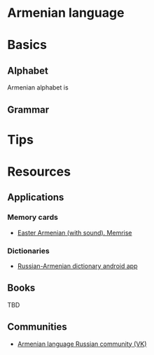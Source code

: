 # Armenian language



# Basics

## Alphabet

Armenian alphabet is 

## Grammar





# Tips



# Resources

## Applications

### Memory cards

* [Easter Armenian (with sound). Memrise](https://app.memrise.com/course/2071225/eastern-armenian-with-sound/)

### Dictionaries

* [Russian-Armenian dictionary android app](https://play.google.com/store/apps/details?id=sir.oganesyan.armyanskiylang)

## Books

TBD

## Communities

* [Armenian language Russian community (VK)](https://vk.com/armyaz)
  
  
